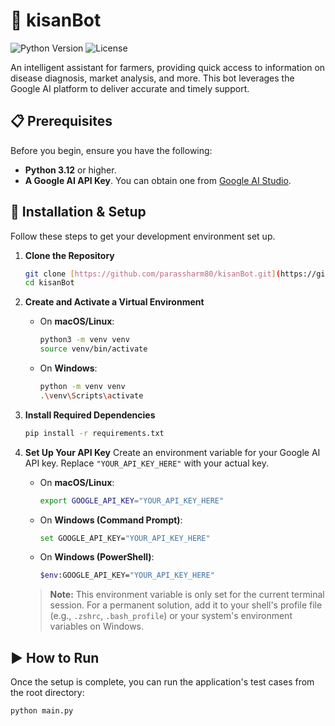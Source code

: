 # 🤖 kisanBot

![Python Version](https://img.shields.io/badge/python-3.12-blue.svg)
![License](https://img.shields.io/badge/license-MIT-green.svg)

An intelligent assistant for farmers, providing quick access to information on disease diagnosis, market analysis, and more. This bot leverages the Google AI platform to deliver accurate and timely support.

## 📋 Prerequisites

Before you begin, ensure you have the following:

* **Python 3.12** or higher.
* **A Google AI API Key**. You can obtain one from [Google AI Studio](https://aistudio.google.com/app/apikey).

## 🚀 Installation & Setup

Follow these steps to get your development environment set up.

1.  **Clone the Repository**
    ```bash
    git clone [https://github.com/parassharm80/kisanBot.git](https://github.com/parassharm80/kisanBot.git)
    cd kisanBot
    ```

2.  **Create and Activate a Virtual Environment**

    * On **macOS/Linux**:
        ```bash
        python3 -m venv venv
        source venv/bin/activate
        ```
    * On **Windows**:
        ```bash
        python -m venv venv
        .\venv\Scripts\activate
        ```

3.  **Install Required Dependencies**
    ```bash
    pip install -r requirements.txt
    ```

4.  **Set Up Your API Key**
    Create an environment variable for your Google AI API key. Replace `"YOUR_API_KEY_HERE"` with your actual key.

    * On **macOS/Linux**:
        ```bash
        export GOOGLE_API_KEY="YOUR_API_KEY_HERE"
        ```
    * On **Windows (Command Prompt)**:
        ```bash
        set GOOGLE_API_KEY="YOUR_API_KEY_HERE"
        ```
    * On **Windows (PowerShell)**:
        ```bash
        $env:GOOGLE_API_KEY="YOUR_API_KEY_HERE"
        ```
    > **Note:** This environment variable is only set for the current terminal session. For a permanent solution, add it to your shell's profile file (e.g., `.zshrc`, `.bash_profile`) or your system's environment variables on Windows.

## ▶️ How to Run

Once the setup is complete, you can run the application's test cases from the root directory:

```bash
python main.py